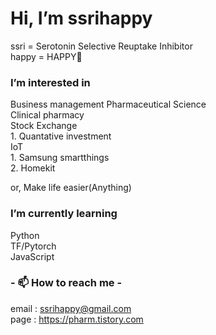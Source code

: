 # Hi, I’m ssrihappy
  ssri = Serotonin Selective Reuptake Inhibitor  
  happy = HAPPY🌱

### I’m interested in
  Business management
  Pharmaceutical Science  
  Clinical pharmacy  
  Stock Exchange  
    1. Quantative investment   
  IoT  
    1. Samsung smartthings  
    2. Homekit  
  
  or, Make life easier(Anything)

### I’m currently learning  
  Python  
  TF/Pytorch  
  JavaScript 
  
### - 📫 How to reach me -

email : ssrihappy@gmail.com  
page : https://pharm.tistory.com

